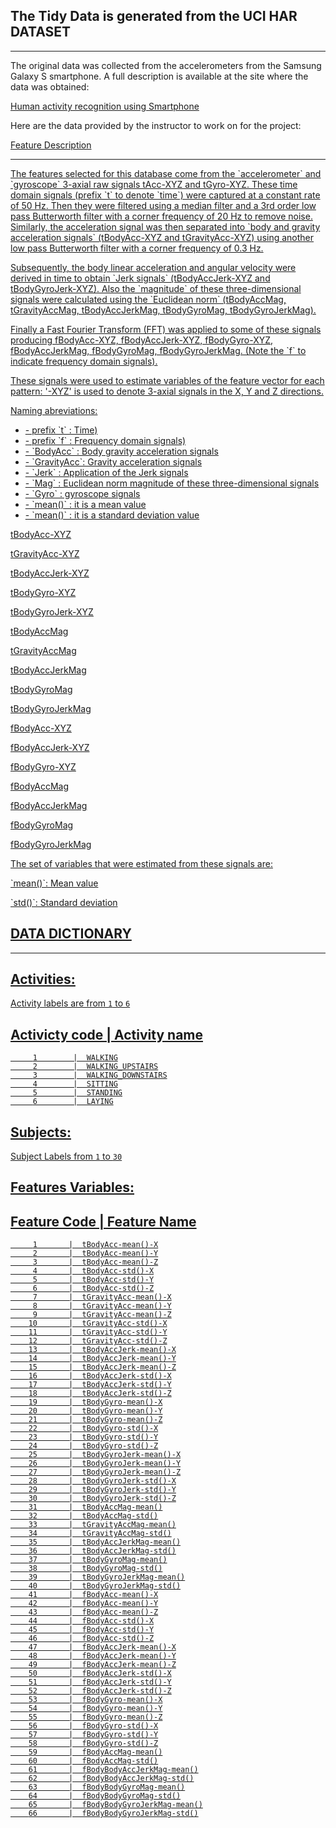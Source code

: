 ## The Tidy Data is generated from the UCI HAR DATASET
--------------------------------------------------------

<p>The original data was collected from the accelerometers from the Samsung Galaxy
S smartphone. A full description is available at the site where the data was
obtained: </p>
<a href="http://archive.ics.uci.edu/ml/datasets/Human+Activity+Recognition+Using+Smartphones">Human activity recognition using Smartphone</a>
 


<p>Here are the data provided by the instructor to work on for the project: </p>
<a href="https://d396qusza40orc.cloudfront.net/getdata%2Fprojectfiles%2FUCI%20HAR%20Dataset.zip >get data project files</a>

<p>The dataset includes several files but we will work only on the following files:</p>

<ol>
<li>1. `./features.txt`           : List of all features (variable names).</li>
<li>2. `./activity_labels.txt`    : Links the class labels with their activity name.</li>
<li>3. `./train/X_train.txt`      : Training set.</li>
<li>4. `./train/y_train.txt`      : Training labels (activity IDs).</li>
<li>5. `./train/subject_train.txt`: Training subject labels (IDs).</li>
<li>6. `./test/X_test.txt`        : Test set.</li>
<li>7. `./test/y_test.txt`        : Test labels (activity IDs).</li>
<li>8. `./test/subject_test.txt`  : Test subject labels (IDs).</li>
</ol>
<p>You must downloded those files into the working directory withn the same hirearchal structure.</p>

<h2> The major steps to generate the tidy data are:</h2>

<p><strong> step 1.</strong> Invoke the function `checkfiles` to verify the existance of 8 working files </p>

<p><strong> step 2.</strong> Invoke the function `get_mean_std` to extract the mean and standard deviation measurments from the merged dataset of both training ang test data, we obtain (`10299 observations x 561 features`). </p>
<p>During that, The functions `read_data` and `read_names`. will be invoked to read the training and test data the merge them and to read the featues names and labels the extracted data set of means `mean()` and standard deviation `std()`. We have used a regular expression patern to select features where their names includes `mean()` or `std()`. We ignore features with names containing meanFreq regarding to their description in the `featrues_info.txt` file. </p>
<p>We obtain a dataset of `10299 observations x 66 featues` (`mean()` | `std()`)</p>

<p><strong> step 3.</strong> Invoke the function 'get_tidy' that works on the extracted mean and standrad deviation features (result of `step 2`) to calculate the average of each variable for each activity and each subject. 
We have used the function 'split' to split the mean and std dataset according to the activity labels the the subject labels, We then used the functions 'sapply' and 'colMeans' to calculate the mean of each activity and subject group combinations which gives a matrix of (180 (activity, subject) x 66 (mean | std featues)). 
The result of sapply is a `matrix` with features in rows and activity subject in columns, as we need to include activity and subject labels within the matrix which will coerce the measurement values to the `character` data type. Therefore we decided to `tronspose` the matrix (swaping rows and columns) the add activity and subject labels in front of tidy data columns and converting itto a data frame.
During that, We have used the function `read_names` to get the activity names and use them instead of activity labels to have more descriptive data.</p>

<p><strong> step 4.</strong> Save the calculated tidy data into the working directory in the text file 'tidy_data.txt'</p>

<p> <strong>The result is the tidy data which is a data frame as follow:</strong></p>
<p>   column  1    : contains the activity names,</p>
<p>   column  2    : contains the subject labels,</p>
<p>   columns 3:68 : contain the averages for the 66 mean and standard deviation features. </p>


## Feature Description
----------------------
<p>The features selected for this database come from the `accelerometer` and
`gyroscope` 3-axial raw signals tAcc-XYZ and tGyro-XYZ. These time domain signals
(prefix `t` to denote `time`) were captured at a constant rate of 50 Hz. Then
they were filtered using a median filter and a 3rd order low pass Butterworth
filter with a corner frequency of 20 Hz to remove noise. Similarly, the
acceleration signal was then separated into `body and gravity acceleration
signals` (tBodyAcc-XYZ and tGravityAcc-XYZ) using another low pass Butterworth 
filter with a corner frequency of 0.3 Hz. </p>

<p>Subsequently, the body linear acceleration and angular velocity were derived in
time to obtain `Jerk signals` (tBodyAccJerk-XYZ and tBodyGyroJerk-XYZ). Also the
`magnitude` of these three-dimensional signals were calculated using the `Euclidean
norm` (tBodyAccMag, tGravityAccMag, tBodyAccJerkMag, tBodyGyroMag, 
tBodyGyroJerkMag).</p> 

<p>Finally a Fast Fourier Transform (FFT) was applied to some of these signals
producing fBodyAcc-XYZ, fBodyAccJerk-XYZ, fBodyGyro-XYZ, fBodyAccJerkMag,
fBodyGyroMag, fBodyGyroJerkMag. (Note the `f` to indicate frequency domain
signals). </p>

<p>These signals were used to estimate variables of the feature vector for each
pattern:  '-XYZ' is used to denote 3-axial signals in the X, Y and Z directions.</p>

<p>Naming abreviations:</p>
<ul>
<li>- prefix `t`  : Time)</li>
<li>- prefix `f`  : Frequency domain signals)</li>
<li>- `BodyAcc`   : Body gravity acceleration signals</li>
<li>- `GravityAcc`: Gravity acceleration signals</li>
<li>- `Jerk`      : Application of the Jerk signals</li>
<li>- `Mag`       : Euclidean norm magnitude of these three-dimensional signals</li>
<li>- `Gyro`      : gyroscope signals</li>
<li>- `mean()`    : it is a mean value</li>
<li>- `mean()`    : it is a standard deviation value</li>
</ul>

<p>tBodyAcc-XYZ </p>
<p>tGravityAcc-XYZ </p>
<p>tBodyAccJerk-XYZ </p>
<p>tBodyGyro-XYZ </p>
<p>tBodyGyroJerk-XYZ </p>
<p>tBodyAccMag </p>
<p>tGravityAccMag </p>
<p>tBodyAccJerkMag </p>
<p>tBodyGyroMag </p>
<p>tBodyGyroJerkMag </p>
<p>fBodyAcc-XYZ </p>
<p>fBodyAccJerk-XYZ </p>
<p>fBodyGyro-XYZ </p>
<p>fBodyAccMag </p>
<p>fBodyAccJerkMag </p>
<p>fBodyGyroMag </p>
<p>fBodyGyroJerkMag </p>

<p>The set of variables that were estimated from these signals are: </p>
<p>`mean()`: Mean value</p>
<p>`std()`: Standard deviation</p>


## DATA DICTIONARY
------------------

## Activities:
   Activity labels are from `1` to `6`
   
   Activicty code | Activity name
   -----------------------------------------
         1        |  WALKING
         2        |  WALKING_UPSTAIRS
         3        |  WALKING_DOWNSTAIRS
         4        |  SITTING
         5        |  STANDING
         6        |  LAYING


## Subjects:

   Subject Labels from `1` to `30`


## Features Variables:

   Feature Code  | Feature Name
   -----------------------------------------
         1       |  tBodyAcc-mean()-X
         2       |  tBodyAcc-mean()-Y
         3       |  tBodyAcc-mean()-Z
         4       |  tBodyAcc-std()-X
         5       |  tBodyAcc-std()-Y
         6       |  tBodyAcc-std()-Z
         7       |  tGravityAcc-mean()-X
         8       |  tGravityAcc-mean()-Y
         9       |  tGravityAcc-mean()-Z
        10       |  tGravityAcc-std()-X
        11       |  tGravityAcc-std()-Y
        12       |  tGravityAcc-std()-Z
        13       |  tBodyAccJerk-mean()-X
        14       |  tBodyAccJerk-mean()-Y
        15       |  tBodyAccJerk-mean()-Z
        16       |  tBodyAccJerk-std()-X
        17       |  tBodyAccJerk-std()-Y
        18       |  tBodyAccJerk-std()-Z
        19       |  tBodyGyro-mean()-X
        20       |  tBodyGyro-mean()-Y
        21       |  tBodyGyro-mean()-Z
        22       |  tBodyGyro-std()-X
        23       |  tBodyGyro-std()-Y
        24       |  tBodyGyro-std()-Z
        25       |  tBodyGyroJerk-mean()-X
        26       |  tBodyGyroJerk-mean()-Y
        27       |  tBodyGyroJerk-mean()-Z
        28       |  tBodyGyroJerk-std()-X
        29       |  tBodyGyroJerk-std()-Y
        30       |  tBodyGyroJerk-std()-Z
        31       |  tBodyAccMag-mean()
        32       |  tBodyAccMag-std()
        33       |  tGravityAccMag-mean()
        34       |  tGravityAccMag-std()
        35       |  tBodyAccJerkMag-mean()
        36       |  tBodyAccJerkMag-std()
        37       |  tBodyGyroMag-mean()
        38       |  tBodyGyroMag-std()
        39       |  tBodyGyroJerkMag-mean()
        40       |  tBodyGyroJerkMag-std()
        41       |  fBodyAcc-mean()-X
        42       |  fBodyAcc-mean()-Y
        43       |  fBodyAcc-mean()-Z
        44       |  fBodyAcc-std()-X
        45       |  fBodyAcc-std()-Y
        46       |  fBodyAcc-std()-Z
        47       |  fBodyAccJerk-mean()-X
        48       |  fBodyAccJerk-mean()-Y
        49       |  fBodyAccJerk-mean()-Z
        50       |  fBodyAccJerk-std()-X
        51       |  fBodyAccJerk-std()-Y
        52       |  fBodyAccJerk-std()-Z
        53       |  fBodyGyro-mean()-X
        54       |  fBodyGyro-mean()-Y
        55       |  fBodyGyro-mean()-Z
        56       |  fBodyGyro-std()-X
        57       |  fBodyGyro-std()-Y
        58       |  fBodyGyro-std()-Z
        59       |  fBodyAccMag-mean()
        60       |  fBodyAccMag-std()
        61       |  fBodyBodyAccJerkMag-mean()
        62       |  fBodyBodyAccJerkMag-std()
        63       |  fBodyBodyGyroMag-mean()
        64       |  fBodyBodyGyroMag-std()
        65       |  fBodyBodyGyroJerkMag-mean()
        66       |  fBodyBodyGyroJerkMag-std()